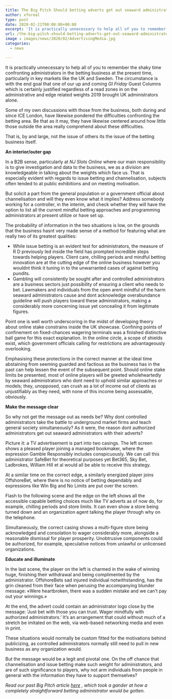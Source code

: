 ```yaml
---
title: The Big Pitch Should betting adverts get out seaward administrators
author: xforeal 
type: post
date: 2020-02-21T00:00:00+00:00
excerpt: 'It is practically unnecessary to help all of you to remember the problematic time confronting administrators in the betting business at the present time, particularly in key markets like the UK and Sweden '
url: /the-big-pitch-should-betting-adverts-get-out-seaward-administrators/
image : images/news/2020/02/AdvertisingMedia.jpg
categories:
  - news

---
```

It is practically unnecessary to help all of you to remember the shaky time confronting administrators in the betting business at the present time, particularly in key markets like the UK and Sweden. The circumstance is with the end goal that one of our up and coming _GI Friday_ Guest Columns which is certainly justified regardless of a read zones in on the administrative and edge related weights 2019 brought UK administrators alone. 

Some of my own discussions with those from the business, both during and since ICE London, have likewise pondered the difficulties confronting the betting area. Be that as it may, they have likewise centered around how little those outside the area really comprehend about these difficulties. 

That is, by and large, not the issue of others its the issue of the betting business itself. 

**An interior/outer gap** 

In a B2B sense, particularly at _NJ Slots Online_ where our main responsibility is to give investigation and data to the business, we as a division are knowledgeable in talking about the weights which face us. That is especially evident with regards to issue betting and channelisation, subjects often tended to at public exhibitions and on meeting motivation. 

But solicit a part from the general population or a government official about channelisation and will they even know what it implies? Address somebody working for a controller, in the interim, and check whether they will have the option to list all the current mindful betting approaches and programming administrators at present utilize or have set up. 

The probability of information in the two situations is low, on the grounds that the business hasnt very made sense of a method for featuring what are really two of its greatest qualities: 

  * While issue betting is an evident test for administrators, the measure of R D previously led inside the field has prompted incredible steps towards helping players. Client care, chilling periods and mindful betting innovation are at the cutting edge of the online business however you wouldnt think it tuning in to the unwarranted cases of against betting pundits. 
  * Gambling will consistently be sought after and controlled administrators are a business sectors just possibility of ensuring a client who needs to bet. Lawmakers and individuals from the open arent mindful of the harm seaward administrators cause and dont acknowledge overabundance guideline will push players toward these administrators, making a considerably more concerning issue yet concealing it from legitimate figures. 

Point one is well worth underscoring in the midst of developing theory about online stake constrains inside the UK showcase. Confining points of confinement on fixed-chances wagering terminals was a finished distinctive ball game for this exact explanation. In the online circle, a scope of shields exist, which government officials calling for restrictions are advantageously overlooking. 

Emphasising these protections in the correct manner at the ideal time abstaining from seeming guarded and factious as the business has in the past can help lessen the event of the subsequent point. Should online stake limits be presented, most of online players will be greeted wholeheartedly by seaward administrators who dont need to uphold similar approaches or models; they, unopposed, can crush as a lot of income out of clients as unjustifiably as they need, with none of this income being assessable, obviously. 

**Make the message clear** 

So why not get the message out as needs be? Why dont controlled administrators take the battle to underground market firms and teach general society simultaneously? As it were, the reason dont authorized administrators get out seaward administrators with their adverts? 

Picture it: a TV advertisement is part into two casings. The left screen shows a pleased player joining a managed bookmaker, where the expression Gamble Responsibly includes conspicuously. We can call this administrator SafeBet for theoretical purposes yet Bet365, Sky Bet, Ladbrokes, William Hill et al would all be able to receive this strategy. 

At a similar time on the correct edge, a similarly energized player joins OffshoreBet, where there is no notice of betting dependably and expressions like Win Big and No Limits are put over the screen. 

Flash to the following scene and the edge on the left shows all the accessible capable betting choices much like TV adverts as of now do, for example, chilling periods and store limits. It can even show a store being turned down and an organization agent talking the player through why on the telephone. 

Simultaneously, the correct casing shows a multi-figure store being acknowledged and consolation to wager considerably more, alongside a reasonable dismissal for player prosperity. Unobtrusive components could be authorized, for example, speculative notices from unlawful or unlicensed organizations. 

**Educate and illuminate** 

In the last scene, the player on the left is charmed in the wake of winning huge, finishing their withdrawal and being complimented by the administrator. OffshoreBets sad injured individual notwithstanding, has the grin cleaned from their face when perusing the accompanying blunder message: &#171;Were heartbroken, there was a sudden mistake and we can&#8217;t pay out your winnings.&#187; 

At the end, the advert could contain an administrator logo close by the message: &#8216;Just bet with those you can trust. Wager mindfully with authorized administrators.&#8217; It&#8217;s an arrangement that could without much of a stretch be imitated on the web, via web-based networking media and even in print. 

These situations would normally be custom fitted for the motivations behind publicizing, as controlled administrators normally still need to pull in new business as any organization would. 

But the message would be a legit and pivotal one. On the off chance that channelisation and issue betting make such weight for administrators, and are of such significance to players, why not arm individuals from people in general with the information they have to support themselves? 

_Read our past Big Pitch article [here][1] , which took a gander at how a completely straightforward betting administrator would be gotten._

 [1]: #